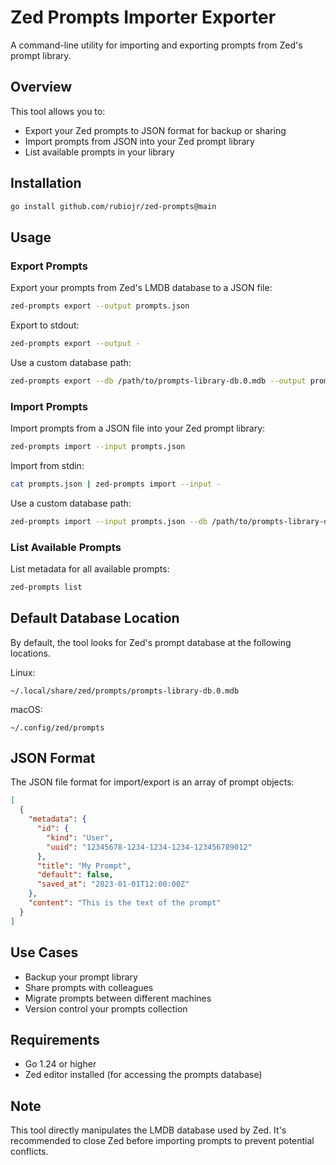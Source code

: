 # Zed Prompts Importer Exporter

A command-line utility for importing and exporting prompts from Zed's prompt library.

## Overview

This tool allows you to:
- Export your Zed prompts to JSON format for backup or sharing
- Import prompts from JSON into your Zed prompt library
- List available prompts in your library

## Installation

```bash
go install github.com/rubiojr/zed-prompts@main
```

## Usage

### Export Prompts

Export your prompts from Zed's LMDB database to a JSON file:

```bash
zed-prompts export --output prompts.json
```

Export to stdout:

```bash
zed-prompts export --output -
```

Use a custom database path:

```bash
zed-prompts export --db /path/to/prompts-library-db.0.mdb --output prompts.json
```

### Import Prompts

Import prompts from a JSON file into your Zed prompt library:

```bash
zed-prompts import --input prompts.json
```

Import from stdin:

```bash
cat prompts.json | zed-prompts import --input -
```

Use a custom database path:

```bash
zed-prompts import --input prompts.json --db /path/to/prompts-library-db.0.mdb
```

### List Available Prompts

List metadata for all available prompts:

```bash
zed-prompts list
```

## Default Database Location

By default, the tool looks for Zed's prompt database at the following locations.

Linux:

```
~/.local/share/zed/prompts/prompts-library-db.0.mdb
```

macOS:

```
~/.config/zed/prompts
```

## JSON Format

The JSON file format for import/export is an array of prompt objects:

```json
[
  {
    "metadata": {
      "id": {
        "kind": "User",
        "uuid": "12345678-1234-1234-1234-123456789012"
      },
      "title": "My Prompt",
      "default": false,
      "saved_at": "2023-01-01T12:00:00Z"
    },
    "content": "This is the text of the prompt"
  }
]
```

## Use Cases

- Backup your prompt library
- Share prompts with colleagues
- Migrate prompts between different machines
- Version control your prompts collection

## Requirements

- Go 1.24 or higher
- Zed editor installed (for accessing the prompts database)

## Note

This tool directly manipulates the LMDB database used by Zed. It's recommended to close Zed before importing prompts to prevent potential conflicts.
